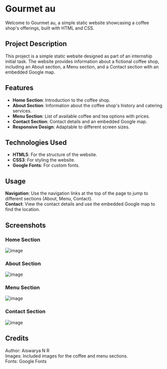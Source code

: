 # Gourmet au
Welcome to Gourmet au, a simple static website showcasing a coffee shop's offerings, built with HTML and CSS.

## Project Description
This project is a simple static website designed as part of an internship initial task. The website provides information about a fictional coffee shop, including an About section, a Menu section, and a Contact section with an embedded Google map.

## Features
- **Home Section**: Introduction to the coffee shop.
- **About Section**: Information about the coffee shop's history and catering services.
- **Menu Section**: List of available coffee and tea options with prices.
- **Contact Section**: Contact details and an embedded Google map.
- **Responsive Design**: Adaptable to different screen sizes.

## Technologies Used
- **HTML5**: For the structure of the website.
- **CSS3**: For styling the website.
- **Google Fonts**: For custom fonts.

## Usage
**Navigation**: Use the navigation links at the top of the page to jump to different sections (About, Menu, Contact). <br>
**Contact**: View the contact details and use the embedded Google map to find the location.

## Screenshots
### Home Section
![image](https://github.com/aiswaryanr/Gourmet-au/assets/133225093/c21330b3-2d0e-423f-896b-846be3171d73)

### About Section
![image](https://github.com/aiswaryanr/Gourmet-au/assets/133225093/bc87e75c-7504-4620-b985-94bf234502bd)

### Menu Section
![image](https://github.com/aiswaryanr/Gourmet-au/assets/133225093/49905771-a9c7-4562-899d-abf3c3d60db6)

### Contact Section
![image](https://github.com/aiswaryanr/Gourmet-au/assets/133225093/6e12a1a7-844b-459d-90cd-8dabe6120d9d)

## Credits
Author: Aiswarya N R <br>
Images: Included images for the coffee and menu sections. <br>
Fonts: Google Fonts
